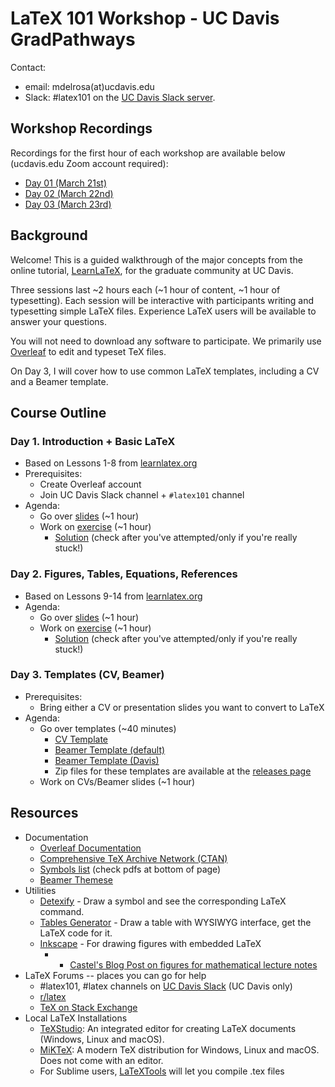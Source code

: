 # LaTeX 101 Workshop - UC Davis GradPathways

Contact:
- email: mdelrosa(at)ucdavis.edu 
- Slack: \#latex101 on the [UC Davis Slack server](https://ucdavis.slack.com/).

## Workshop Recordings

Recordings for the first hour of each workshop are available below (ucdavis.edu Zoom account required):

- [Day 01 (March 21st)](https://ucdavis.zoom.us/rec/share/xnUn7uTdalYCilbMl2oqQk_gyZGTWIal9oVk75Oogir-eTy0m5PWI1ZGXQFVNYH5.nMLSfl1dNyVB8aNz)
- [Day 02 (March 22nd)](https://ucdavis.zoom.us/rec/share/IzIkWn7RYb-kAvH7K6L-JIMobIn5AnTnO1814FrSozmURZnZmmgPpaj9OMlbY6uk.aM4wkR4srG0j_iHA)
- [Day 03 (March 23rd)](https://ucdavis.zoom.us/rec/share/aNU1rQyr3Ghyo-JnQbjozVR0G3woOJFNQUMcT4V5vOwpi0m7fUq7uhWsBUb5Kcva.rg90tCnkcGU4SJAg)

## Background

Welcome! This is a guided walkthrough of the major concepts from the online tutorial, [LearnLaTeX](https://www.learnlatex.org/en/), for the graduate community at UC Davis.

Three sessions last ~2 hours each (~1 hour of content, ~1 hour of typesetting). Each session will be interactive with participants writing and typesetting simple LaTeX files. Experience LaTeX users will be available to answer your questions.

You will not need to download any software to participate. We primarily use [Overleaf](https://www.overleaf.com/) to edit and typeset TeX files. 

On Day 3, I will cover how to use common LaTeX templates, including a CV and a Beamer template.

## Course Outline

### Day 1. Introduction + Basic LaTeX
- Based on Lessons 1-8 from [learnlatex.org](https://www.learnlatex.org/en/)
- Prerequisites:
	- Create Overleaf account
	- Join UC Davis Slack channel + `#latex101` channel
- Agenda: 
	- Go over [slides](https://github.com/mdelrosa/latex101/blob/master/day01/slides/presentation.pdf) (~1 hour)
	- Work on [exercise](https://github.com/mdelrosa/latex101/blob/master/day01/exercise/day-02-exercise.pdf) (~1 hour)
		- [Solution](https://github.com/mdelrosa/latex101/blob/master/day01/exercise/day-01-exercise.tex) (check after you've attempted/only if you're really stuck!)

### Day 2. Figures, Tables, Equations, References
- Based on Lessons 9-14 from [learnlatex.org](https://www.learnlatex.org/en/)
- Agenda: 
	- Go over [slides](https://github.com/mdelrosa/latex101/blob/master/day02/slides/presentation.pdf) (~1 hour)
	- Work on [exercise](https://github.com/mdelrosa/latex101/blob/master/day02/exercise/day-02-exercise.pdf) (~1 hour)
		- [Solution](https://github.com/mdelrosa/latex101/blob/master/day02/exercise/day-02-exercise.tex) (check after you've attempted/only if you're really stuck!)

### Day 3. Templates (CV, Beamer)
- Prerequisites:
	- Bring either a CV or presentation slides you want to convert to LaTeX
- Agenda:
	- Go over templates (~40 minutes)
		- [CV Template](https://github.com/mdelrosa/latex101/tree/master/day03/CV)
		- [Beamer Template (default)](https://github.com/mdelrosa/latex101/tree/master/day03/default_beamer_template)
		- [Beamer Template (Davis)](https://github.com/mdelrosa/latex101/tree/master/day03/davis_beamer_template)
		- Zip files for these templates are available at the [releases page](https://github.com/mdelrosa/latex101/releases)
	- Work on CVs/Beamer slides (~1 hour)

## Resources

- Documentation
	- [Overleaf Documentation](https://www.overleaf.com/learn)
	- [Comprehensive TeX Archive Network (CTAN)](https://www.ctan.org/)
	- [Symbols list](https://www.ctan.org/tex-archive/info/symbols/comprehensive/) (check pdfs at bottom of page)
	- [Beamer Themese](https://latex-beamer.com/tutorials/beamer-themes/) 
- Utilities
	- [Detexify](http://detexify.kirelabs.org/classify.html) - Draw a symbol and see the corresponding LaTeX command.
	- [Tables Generator](https://www.tablesgenerator.com/) - Draw a table with WYSIWYG interface, get the LaTeX code for it.
	- [Inkscape](https://inkscape.org/) - For drawing figures with embedded LaTeX
		- - [Castel's Blog Post on figures for mathematical lecture notes](https://castel.dev/post/lecture-notes-2/) 	
- LaTeX Forums -- places you can go for help
	- \#latex101, \#latex channels on [UC Davis Slack](https://ucdavis.slack.com/) (UC Davis only)
	- [r/latex](https://www.reddit.com/r/LaTeX/)
	- [TeX on Stack Exchange](https://tex.stackexchange.com/)
- Local LaTeX Installations
	- [TeXStudio](https://www.texstudio.org/): An integrated editor for creating LaTeX documents (Windows, Linux and macOS).
	- [MiKTeX](https://miktex.org/): A modern TeX distribution for Windows, Linux and macOS. Does not come with an editor.
	- For Sublime users, [LaTeXTools](https://latextools.readthedocs.io/en/latest/install/) will let you compile .tex files	
	
